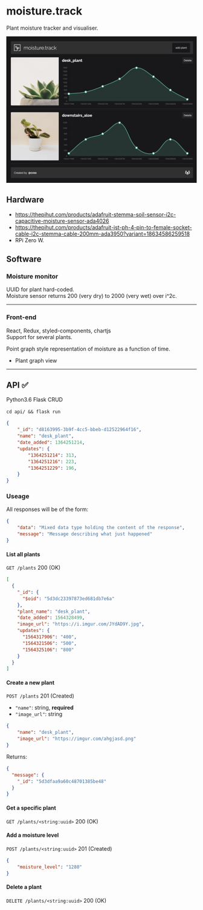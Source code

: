 # moisture.track

Plant moisture tracker and visualiser.

![](screenshot.png)

## Hardware

* https://thepihut.com/products/adafruit-stemma-soil-sensor-i2c-capacitive-moisture-sensor-ada4026
* https://thepihut.com/products/adafruit-jst-ph-4-pin-to-female-socket-cable-i2c-stemma-cable-200mm-ada3950?variant=18634586259518
* RPi Zero W.

## Software

### Moisture monitor

UUID for plant hard-coded.  
Moisture sensor returns 200 (very dry) to 2000 (very wet) over i^2c.

---

### Front-end

React, Redux, styled-components, chartjs  
Support for several plants.

Point graph style representation of moisture as a function of time.

* Plant graph view

---

## API ✅

Python3.6 Flask CRUD

`cd api/ && flask run`

```json
{
	"_id": "d8163995-3b9f-4cc5-bbeb-d12522964f16",
	"name": "desk_plant",
	"date_added": 1364251214,
	"updates": {
		"1364251214": 313,
		"1364251216": 223,
		"1364251229": 196,
	}
}
```

### Useage

All responses will be of the form:

```json
{
	"data": "Mixed data type holding the content of the response",
	"message": "Message describing what just happened"
}
```

#### List all plants

`GET /plants` 200 (OK)

```json
[
  {
    "_id": {
      "$oid": "5d3dc23397873ed681db7e6a"
    },
    "plant_name": "desk_plant",
    "date_added": 1564328499,
    "image_url": "https://i.imgur.com/JYdAD9Y.jpg",
    "updates": {
      "1564317906": "400",
      "1564321506": "500",
      "1564325106": "800"
    }
  }
]
```

#### Create a new plant

`POST /plants` 201 (Created)

* `"name"`: string, **required**
* `"image_url"`: string


```json
{
	"name": "desk_plant",
	"image_url": "https://imgur.com/ahgjasd.png"
}
```

Returns:

```json
{
  "message": {
    "_id": "5d3dfaa9a60c48701385be48"
  }
}
```


#### Get a specific plant

`GET /plants/<string:uuid>` 200 (OK)

#### Add a moisture level

`POST /plants/<string:uuid>` 201 (Created)

```json
{
	"moisture_level": "1280"
}
```

#### Delete a plant

`DELETE /plants/<string:uuid>` 200 (OK)
